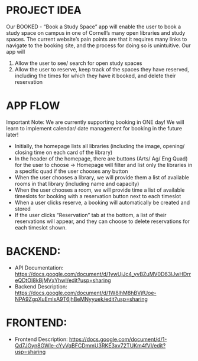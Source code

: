 # PROJECT IDEA
 
Our BOOKED - “Book a Study Space” app will enable the user to book a study space on campus in one of Cornell’s many open libraries and study spaces. The current website’s pain points are that it requires many links to navigate to the booking site, and the process for doing so is unintuitive. Our app will 
1) Allow the user to see/ search for open study spaces 
2) Allow the user to reserve, keep track of the spaces they have reserved, including the times for which they have it booked, and delete their reservation
 
# APP FLOW

Important Note: We are currently supporting booking in ONE day! We will learn to implement calendar/ date management for booking in the future later!

- Initially, the homepage lists all libraries (including the image, opening/ closing time on each card of the library)
- In the header of the homepage, there are buttons (Arts/ Ag/ Eng Quad) for the user to choose → Homepage will filter and list only the libraries in a specific quad if the user chooses any button
- When the user chooses a library, we will provide them a list of available rooms in that library (including name and capacity)
- When the user chooses a room, we will provide time a list of available timeslots for booking with a reservation button next to each timeslot
- When a user clicks reserve, a booking will automatically be created and stored
- If the user clicks “Reservation” tab at the bottom, a list of their reservations will appear, and they can choose to delete reservations for each timeslot shown.


# BACKEND:

- API Documentation: https://docs.google.com/document/d/1ywUjJc4_yvBZuMV0D63lJwHDrreQDtOI8kBjMVxYhwI/edit?usp=sharing
- Backend Description: https://docs.google.com/document/d/1W8lhM8hBVjfUoe-NPA9ZgpXuEmlsA9T6jhBeMNyyuek/edit?usp=sharing

# FRONTEND:

- Frontend Description: https://docs.google.com/document/d/1-Qd7JGyn8GWle-cYyVqBFCDmmU3RKE3xv72TUKm4fVI/edit?usp=sharing
